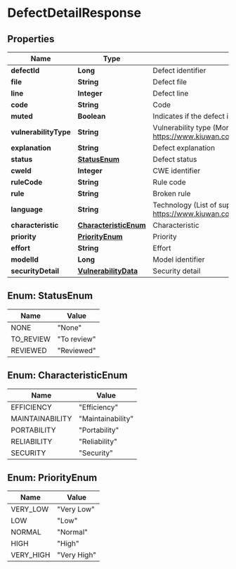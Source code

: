 
# DefectDetailResponse

## Properties
Name | Type | Description | Notes
------------ | ------------- | ------------- | -------------
**defectId** | **Long** | Defect identifier |  [optional]
**file** | **String** | Defect file |  [optional]
**line** | **Integer** | Defect line |  [optional]
**code** | **String** | Code |  [optional]
**muted** | **Boolean** | Indicates if the defect is muted |  [optional]
**vulnerabilityType** | **String** | Vulnerability type (More info in https://www.kiuwan.com/docs/display/K5/Kiuwan+Vulnerability+Types) |  [optional]
**explanation** | **String** | Defect explanation |  [optional]
**status** | [**StatusEnum**](#StatusEnum) | Defect status |  [optional]
**cweId** | **Integer** | CWE identifier |  [optional]
**ruleCode** | **String** | Rule code |  [optional]
**rule** | **String** | Broken rule |  [optional]
**language** | **String** | Technology (List of supported technologies in https://www.kiuwan.com/docs/display/K5/Kiuwan+Supported+Technologies) |  [optional]
**characteristic** | [**CharacteristicEnum**](#CharacteristicEnum) | Characteristic |  [optional]
**priority** | [**PriorityEnum**](#PriorityEnum) | Priority |  [optional]
**effort** | **String** | Effort |  [optional]
**modelId** | **Long** | Model identifier |  [optional]
**securityDetail** | [**VulnerabilityData**](VulnerabilityData.md) | Security detail |  [optional]


<a name="StatusEnum"></a>
## Enum: StatusEnum
Name | Value
---- | -----
NONE | &quot;None&quot;
TO_REVIEW | &quot;To review&quot;
REVIEWED | &quot;Reviewed&quot;


<a name="CharacteristicEnum"></a>
## Enum: CharacteristicEnum
Name | Value
---- | -----
EFFICIENCY | &quot;Efficiency&quot;
MAINTAINABILITY | &quot;Maintainability&quot;
PORTABILITY | &quot;Portability&quot;
RELIABILITY | &quot;Reliability&quot;
SECURITY | &quot;Security&quot;


<a name="PriorityEnum"></a>
## Enum: PriorityEnum
Name | Value
---- | -----
VERY_LOW | &quot;Very Low&quot;
LOW | &quot;Low&quot;
NORMAL | &quot;Normal&quot;
HIGH | &quot;High&quot;
VERY_HIGH | &quot;Very High&quot;



